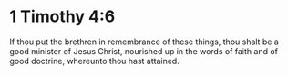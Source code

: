 # 1 Timothy 4:6

If thou put the brethren in remembrance of these things, thou shalt be a good minister of Jesus Christ, nourished up in the words of faith and of good doctrine, whereunto thou hast attained.